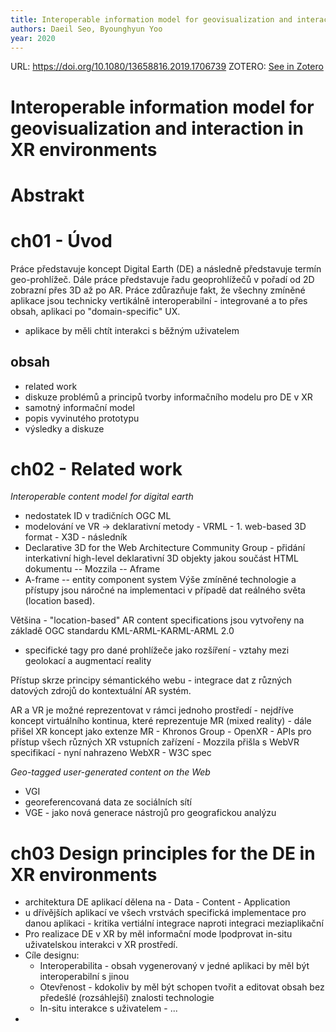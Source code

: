 ```yaml
---
title: Interoperable information model for geovisualization and interaction in XR environments
authors: Daeil Seo, Byounghyun Yoo
year: 2020
---
```

URL:  https://doi.org/10.1080/13658816.2019.1706739
ZOTERO: [See in Zotero](zotero://select/items/@seoInteroperableInformationModel2020) 
# Interoperable information model for geovisualization and interaction in XR environments

# Abstrakt
# ch01 - Úvod
Práce představuje koncept Digital Earth (DE) a následně představuje termín geo-prohlížeč. Dále práce představuje řadu geoprohlížečů v pořadí od 2D zobrazní přes 3D až po AR. Práce zdůrazňuje fakt, že všechny zmíněné aplikace jsou technicky vertikálně interoperabilní - integrované a to přes obsah, aplikaci po "domain-specific" UX.
- aplikace by měli chtít interakci s běžným uživatelem

## obsah
- related work 
- diskuze problémů a principů tvorby informačního modelu pro DE v XR 
- samotný informační model
- popis vyvinutého prototypu
- výsledky a diskuze

# ch02 - Related work
*Interoperable content model for digital earth*
- nedostatek ID v tradičních OGC ML
- modelování ve VR -> deklarativní metody - VRML - 1. web-based 3D format - X3D - následník 
- Declarative 3D for the Web Architecture Community Group - přidání interkativní high-level  deklarativní 3D objekty jakou součást HTML dokumentu -- Mozzila -- Aframe
- A-frame -- entity component system 
Výše zmíněné technologie a přístupy jsou náročné na implementaci v případě dat reálného světa (location based).

Většina - "location-based" AR content specifications jsou vytvořeny na základě OGC standardu KML-ARML-KARML-ARML 2.0
- specifické tagy pro dané prohlížeče jako rozšíření - vztahy mezi geolokací a augmentací reality 

Přístup skrze principy sémantického webu - integrace dat z různých datových zdrojů do kontextuální AR systém.

AR a VR je možné reprezentovat v rámci jednoho prostředí - nejdříve koncept virtuálního kontinua, které reprezentuje MR (mixed reality) - dále přišel XR koncept jako extenze MR - Khronos Group -  OpenXR - APIs pro přístup všech různých XR vstupních zařízení - Mozzila přišla s WebVR specifikací - nyní nahrazeno WebXR - W3C spec

*Geo-tagged user-generated content on the Web*
- VGI
- georeferencovaná data ze sociálních sítí
- VGE - jako nová generace nástrojů pro geografickou analýzu

# ch03 Design principles for the DE in XR environments
* architektura DE aplikací dělena na - Data - Content - Application
* u dřívějších aplikací ve všech vrstvách specifická implementace pro danou aplikaci - kritika vertiální integrace naproti integraci meziaplikační
* Pro realizace DE v XR by měl informační mode lpodprovat in-situ uživatelskou interakci v XR prostředí.
* Cíle designu:
	* Interoperabilita - obsah vygenerovaný v jedné aplikaci by měl být interoperabilní s jinou
	* Otevřenost - kdokoliv by měl být schopen tvořit a editovat obsah bez předešlé (rozsáhlejší) znalosti technologie
	* In-situ interakce s uživatelem - ... 
* 